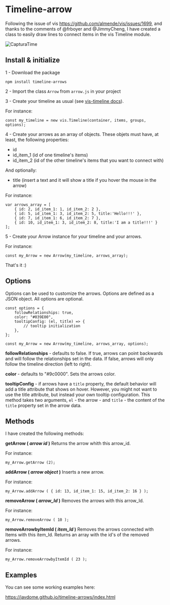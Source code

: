 # Timeline-arrow

Following the issue of vis https://github.com/almende/vis/issues/1699, and thanks to the comments of @frboyer and @JimmyCheng, I have created a class to easily draw lines to connect items in the vis Timeline module.

![CapturaTime](https://user-images.githubusercontent.com/36993404/59111595-9d830600-8941-11e9-8cb8-8d7b72701a71.JPG)


## Install & initialize

1 - Download the package

```
npm install timeline-arrows
```

2 - Import the class `Arrow` from `arrow.js` in your project


3 - Create your timeline as usual (see [vis-timeline docs](https://visjs.github.io/vis-timeline/docs/timeline/)).

For instance:

```
const my_timeline = new vis.Timeline(container, items, groups, options);
```


4 - Create your arrows as an array of objects. These objets must have, at least, the following properties:
* id
* id_item_1 (id of one timeline's items)
* id_item_2 (id of the other timeline's items that you want to connect with)

And optionally:
* title (insert a text and it will show a title if you hover the mouse in the arrow)

For instance:

```
var arrows_array = [
    { id: 2, id_item_1: 1, id_item_2: 2 },
    { id: 5, id_item_1: 3, id_item_2: 5, title:'Hello!!!' },
    { id: 7, id_item_1: 6, id_item_2: 7 },
    { id: 10, id_item_1: 3, id_item_2: 8, title:'I am a title!!!' }
];
```

5 - Create your Arrow instance for your timeline and your arrows.

For instance:

```
const my_Arrow = new Arrow(my_timeline, arrows_array);
```

That's it :)


## Options

Options can be used to customize the arrows. Options are defined as a JSON object. All options are optional.

```
const options = {
    followRelationships: true,
    color: "#039E00",
    tooltipConfig: (el, title) => {
        // tooltip initialization
    },
};

const my_Arrow = new Arrow(my_timeline, arrows_array, options);
```

**followRelationships** - defaults to false.
If true, arrows can point backwards and will follow the relationships set in the data. If false, arrows will only follow the timeline direction (left to right).

**color** - defaults to "#9c0000".
Sets the arrows color.

**tooltipConfig** - if arrows have a `title` property, the default behavior will add a title attribute that shows on hover. However, you might not want to use the title attribute, but instead your own tooltip configuration.
This method takes two arguments, `el` - the arrow - and `title` - the content of the `title` property set in the arrow data.


## Methods

I have created the following methods:

**getArrow ( *arrow id* )**  Returns the arrow whith this arrow_id.

For instance:
```
my_Arrow.getArrow (2);
```

**addArrow ( *arrow object* )**  Inserts a new arrow.

For instance:
```
my_Arrow.addArrow ( { id: 13, id_item_1: 15, id_item_2: 16 } );
```

**removeArrow ( *arrow_Id* )**   Removes the arrows with this arrow_Id. 

For instance:
```
my_Arrow.removeArrow ( 10 );
```

**removeArrowbyItemId ( *item_Id* )**   Removes the arrows connected with Items with this item_Id. Returns an array with the id's of the removed arrows.

For instance:
```
my_Arrow.removeArrowbyItemId ( 23 );
```

## Examples

You can see some working examples here:

https://javdome.github.io/timeline-arrows/index.html
